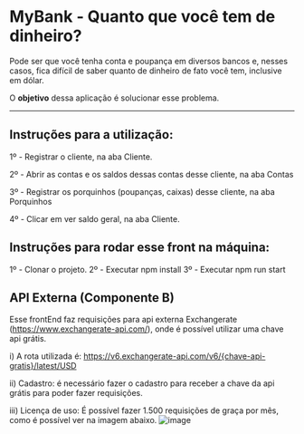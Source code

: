 # MyBank - Quanto que você tem de dinheiro?

Pode ser que você tenha conta e poupança em diversos bancos e, nesses casos, fica difícil de saber quanto de dinheiro de fato você tem, inclusive em dólar.

O **objetivo** dessa aplicação é solucionar esse problema.

------------------------------------------------------------------------------------------------------------------------------------------------------

## Instruções para a utilização:

1º - Registrar o cliente, na aba Cliente.

2º - Abrir as contas e os saldos dessas contas desse cliente, na aba Contas

3º - Registrar os porquinhos (poupanças, caixas) desse cliente, na aba Porquinhos

4º - Clicar em ver saldo geral, na aba Cliente.

## Instruções para rodar esse front na máquina:

1º - Clonar o projeto.
2º - Executar npm install
3º - Executar npm run start

## API Externa (Componente B)
Esse frontEnd faz requisições para api externa Exchangerate (https://www.exchangerate-api.com/), onde é possível utilizar uma chave api grátis.

i) A rota utilizada é: https://v6.exchangerate-api.com/v6/{chave-api-gratis}/latest/USD

ii) Cadastro: é necessário fazer o cadastro para receber a chave da api grátis para poder fazer requisições.

iii) Licença de uso: É possível fazer 1.500 requisições de graça por mês, como é possível ver na imagem abaixo.
![image](https://github.com/venancioigor/puc_mvp03_frontend/assets/62806428/742efade-bc75-47d6-af03-31dc5e7b30b9)
